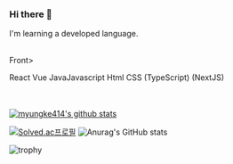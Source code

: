 
### Hi there 👋

I'm learning a developed language.

<br>
Front>

React Vue JavaJavascript Html CSS (TypeScript) (NextJS) 
<br><br><br>

[![myungke414's github stats](https://github-readme-stats.vercel.app/api/top-langs/?username=myungke414&show_icons=true&hide_border=true&title_color=004386&icon_color=004386&layout=compact)](https://github.com/myungke414)
<!--
![Top Langs](https://github-readme-stats.vercel.app/api/top-langs/?username=myungke414&layout=compact&theme=shades-of-purple) -->

[![Solved.ac프로필](http://mazassumnida.wtf/api/v2/generate_badge?boj=kxoni)](https://solved.ac/kxoni)
![Anurag's GitHub stats](https://github-readme-stats.vercel.app/api?username=myungke414&show_icons=true&theme=midnight-purple)
<!--
![myungke414's github stats](https://github-readme-stats.vercel.app/api?username=myungke414&show_icons=true) -->
![trophy](https://github-profile-trophy.vercel.app/?username=myungke414)

<!--
**myungke414/myungke414** is a ✨ _special_ ✨ repository because its `README.md` (this file) appears on your GitHub profile.

Here are some ideas to get you started:

- 🔭 I’m currently working on ...
- 🌱 I’m currently learning ...
- 👯 I’m looking to collaborate on ...
- 🤔 I’m looking for help with ...
- 💬 Ask me about ...
- 📫 How to reach me: ...
- 😄 Pronouns: ...
- ⚡ Fun fact: ...
-->
